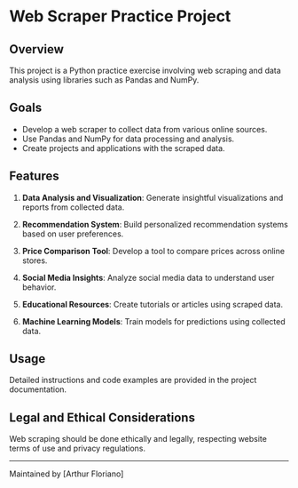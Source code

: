 # Web Scraper Practice Project

## Overview

This project is a Python practice exercise involving web scraping and data analysis using libraries such as Pandas and NumPy.

## Goals

- Develop a web scraper to collect data from various online sources.
- Use Pandas and NumPy for data processing and analysis.
- Create projects and applications with the scraped data.

## Features

1. **Data Analysis and Visualization**: Generate insightful visualizations and reports from collected data.

2. **Recommendation System**: Build personalized recommendation systems based on user preferences.

3. **Price Comparison Tool**: Develop a tool to compare prices across online stores.

4. **Social Media Insights**: Analyze social media data to understand user behavior.

5. **Educational Resources**: Create tutorials or articles using scraped data.

6. **Machine Learning Models**: Train models for predictions using collected data.

## Usage

Detailed instructions and code examples are provided in the project documentation.

## Legal and Ethical Considerations

Web scraping should be done ethically and legally, respecting website terms of use and privacy regulations.

---

Maintained by [Arthur Floriano]
